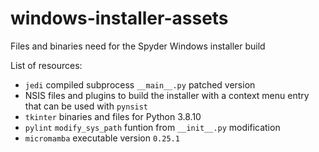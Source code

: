 # windows-installer-assets

Files and binaries need for the Spyder Windows installer build

List of resources:

* `jedi` compiled subprocess `__main__.py` patched version
* NSIS files and plugins to build the installer with a context menu entry that can be used with `pynsist`
* `tkinter` binaries and files for Python 3.8.10
* `pylint` `modify_sys_path` funtion from `__init__.py` modification
* `micromamba` executable version `0.25.1`
